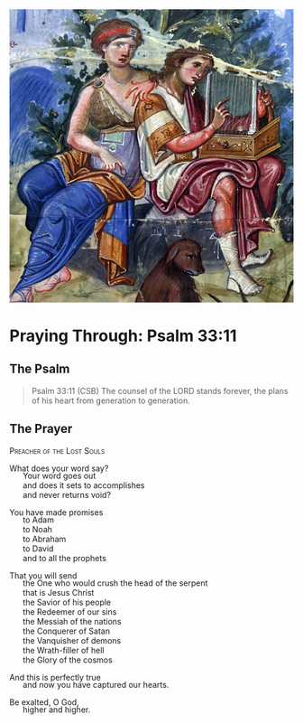 <img class="intro-right" src="art-paris-psalter.jpg">

<style>
  li {list-style-type: none;}
  p + ul {
    margin-top: -18px;
}
</style>

# Praying Through: Psalm 33:11

## The Psalm

>Psalm 33:11 (CSB)   The counsel of the LORD stands forever, the plans of his heart from generation to generation.

## The Prayer

<div style="font-variant: small-caps;">
Preacher of the Lost Souls
</div>

What does your word say?
* Your word goes out
* and does it sets to accomplishes
* and never returns void?

You have made promises
* to Adam
* to Noah
* to Abraham
* to David
* and to all the prophets

That you will send 
* the One who would crush the head of the serpent
* that is Jesus Christ
* the Savior of his people
* the Redeemer of our sins
* the Messiah of the nations
* the Conquerer of Satan
* the Vanquisher of demons
* the Wrath-filler of hell
* the Glory of the cosmos

And this is perfectly true
* and now you have captured our hearts.

Be exalted, O God,
* higher and higher.
